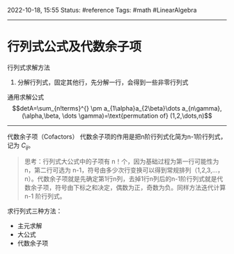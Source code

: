 2022-10-18, 15:55
Status: #reference
Tags: #math #LinearAlgebra

---

# 行列式公式及代数余子项

行列式求解方法

1. 分解行列式，固定其他行，先分解一行，会得到一些非零行列式

通用求解公式
$$detA=\sum_{n!terms}^{} \pm a_{1\alpha}a_{2\beta}\dots a_{n\gamma}, (\alpha,\beta, \dots \gamma)=\text{permutation of} (1,2,\dots,n)$$

---
代数余子项（Cofactors）
代数余子项的作用是把n阶行列式化简为n-1阶行列式，记为 $C_{ij}$。

> 思考：行列式大公式中的子项有 n！个，因为基础过程为第一行可能性为 n，第二行可选为 n-1，符号由多少次行变换可以得到常规排列（1,2,3,...，n）。代数余子项就是先确定第1行n列，去掉1行n列后的n-1阶行列式就是代数余子项，符号由下标之和决定，偶数为正，奇数为负。同样方法迭代计算 n-1 阶行列式。

求行列式三种方法：

- 主元求解
- 大公式
- 代数余子项
